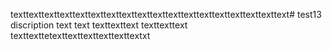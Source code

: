 texttexttexttexttexttexttexttexttexttexttexttexttexttexttexttexttexttext# test13
discription
text
text
texttexttext
texttexttext
texttexttetexttexttexttexttexttextxt
